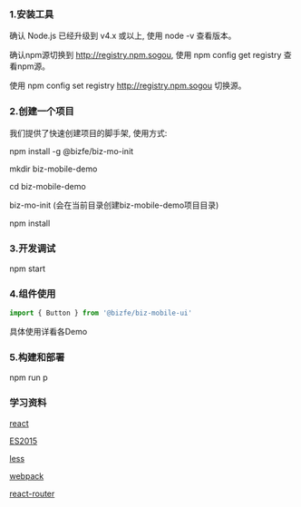 ### 1.安装工具
确认 Node.js 已经升级到 v4.x 或以上,
使用 node -v 查看版本。

确认npm源切换到 http://registry.npm.sogou,
使用 npm config get registry 查看npm源。

使用 npm config set registry http://registry.npm.sogou 切换源。

### 2.创建一个项目
我们提供了快速创建项目的脚手架, 使用方式:

npm install -g @bizfe/biz-mo-init

mkdir biz-mobile-demo

cd biz-mobile-demo

biz-mo-init (会在当前目录创建biz-mobile-demo项目目录)

npm install

### 3.开发调试

npm start

### 4.组件使用
```javascript
import { Button } from '@bizfe/biz-mobile-ui'
```

具体使用详看各Demo

### 5.构建和部署
npm run p

### 学习资料
[react](https://facebook.github.io/react/docs/hello-world.html)

[ES2015](http://babeljs.io/blog/2015/06/07/react-on-es6-plus)

[less](http://lesscss.cn/)

[webpack](http://webpack.github.io/docs/)

[react-router](https://github.com/ReactTraining/react-router)
